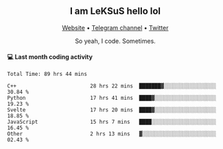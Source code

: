 <h2 align="center">I am LeKSuS hello lol</h2>
<div align="center">
  <a href="https://leksus.net">Website</a> •
  <a href="https://t.me/leksus_was_here">Telegram channel</a> •
  <a href="https://twitter.com/___LeKSuS___">Twitter</a>
</div>
<p align="center">So yeah, I code. Sometimes.</p>

#### :computer: Last month coding activity
<!--START_SECTION:waka-->

```text
Total Time: 89 hrs 44 mins

C++                        28 hrs 22 mins  ███████▓░░░░░░░░░░░░░░░░░   30.84 %
Python                     17 hrs 41 mins  ████▓░░░░░░░░░░░░░░░░░░░░   19.23 %
Svelte                     17 hrs 20 mins  ████▓░░░░░░░░░░░░░░░░░░░░   18.85 %
JavaScript                 15 hrs 7 mins   ████░░░░░░░░░░░░░░░░░░░░░   16.45 %
Other                      2 hrs 13 mins   ▓░░░░░░░░░░░░░░░░░░░░░░░░   02.43 %
```

<!--END_SECTION:waka-->
